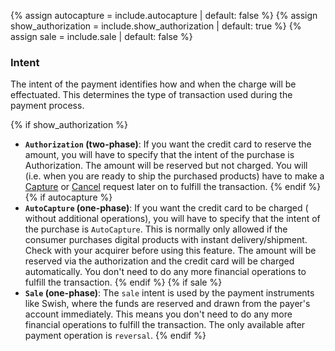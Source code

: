 {% assign autocapture = include.autocapture | default: false %}
{% assign show_authorization = include.show_authorization | default: true %}
{% assign sale = include.sale | default: false %}

### Intent

The intent of the payment identifies how and when the charge will be
effectuated. This determines the type of transaction used during the payment
process.

{% if show_authorization %}

* **`Authorization` (two-phase)**: If you want the credit card to reserve the
  amount, you will have to specify that the intent of the purchase is
  Authorization. The amount will be reserved but not charged.
  You will (i.e. when you are ready to ship the purchased products) have to
  make a [Capture][capture] or [Cancel][cancel] request later on to fulfill
  the transaction.
{% endif %}
{% if autocapture %}
* **`AutoCapture` (one-phase)**: If you want the credit card to be charged
  ( without additional operations), you will have to specify that the
  intent of the purchase is `AutoCapture`. This is normally only allowed if
  the consumer purchases digital products with instant delivery/shipment.
  Check with your acquirer before using this feature. The amount will be
  reserved via the authorization and the credit card will be charged
  automatically. You don't need to do any more financial
  operations to fulfill the transaction.
{% endif %}
{% if sale %}
* **`Sale` (one-phase)**: The `sale` intent is used by the payment instruments
  like Swish, where the funds are reserved and drawn from the payer's account
  immediately. This means you don't need to do any more financial operations to
  fulfill the transaction. The only available after payment operation is
  `reversal`.
{% endif %}

[capture]: ./after-payment#capture
[cancel]: ./after-payment#cancellations
